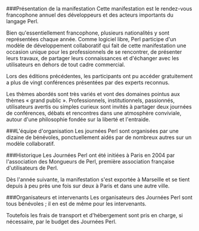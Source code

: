 ###Présentation de la manifestation
Cette manifestation est le rendez-vous francophone  annuel des développeurs et des acteurs importants du langage Perl.

Bien qu'essentiellement francophone, plusieurs nationalités y sont représentées chaque année. 
Comme logiciel libre, Perl participe d'un modèle de développement collaboratif qui fait de cette manifestation  une occasion unique pour les professionnels  de se rencontrer, de présenter leurs travaux, de partager leurs connaissances et d'échanger avec les utilisateurs en dehors de tout cadre commercial.

Lors des éditions précédentes, les participants ont pu accéder gratuitement a plus de vingt conférences présentées par des experts reconnus.

Les thèmes abordés sont très variés et vont des domaines pointus aux thèmes « grand public ».
Professionnels, institutionnels, passionnés, utilisateurs avertis ou simples curieux sont invités à partager deux journées de conférences, débats et rencontres dans une atmosphère conviviale, autour d'une philosophie fondée sur la liberté et l'entraide.

###L'équipe d'organisation
Les journées Perl sont organisées par une dizaine de bénévoles, ponctuellement aidés par de nombreux autres sur un modèle collaboratif.

###Historique
Les Journées Perl ont été initiées à Paris en 2004 par l'association des Mongueurs de Perl, première association française d'utilisateurs de Perl.

Dès l'année suivante, la manifestation s'est exportée à Marseille et se tient depuis à peu près une fois sur deux à Paris et dans une autre ville.

###Organisateurs et intervenants
Les organisateurs des Journées Perl sont tous bénévoles ; il en est de même pour les intervenants. 

Toutefois les frais de transport et d'hébergement sont pris en charge, si nécessaire, par le budget des Journées Perl.
